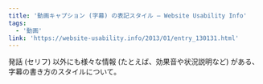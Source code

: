 ```yaml
---
title: '動画キャプション (字幕) の表記スタイル — Website Usability Info'
tags:
  - '動画'
link: 'https://website-usability.info/2013/01/entry_130131.html'
---
```


発話 (セリフ) 以外にも様々な情報 (たとえば、効果音や状況説明など) がある、字幕の書き方のスタイルについて。
